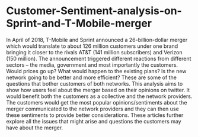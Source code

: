 # Customer-Sentiment-analysis-on-Sprint-and-T-Mobile-merger
In April of 2018, T-Mobile and Sprint announced a 26-billion-dollar merger which would translate to about 126 million customers under one brand bringing it closer to the rivals AT&T (141 million subscribers) and Verizon (150 million). The announcement triggered different reactions from different sectors – the media, government and most importantly the customers.
Would prices go up? What would happen to the existing plans? Is the new network going to be better and more efficient? These are some of the questions that bother customers of both networks. This analysis aims to show how users feel about the merger based on their opinions on twitter. It would benefit both the customers as a collective and the network providers. The customers would get the most popular opinions/sentiments about the merger communicated to the network providers and they can then use these sentiments to provide better considerations. These articles further explore all the issues that might arise and questions the customers may have about the merger.
